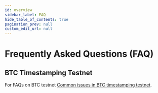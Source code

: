 ```yaml
---
id: overview
sidebar_label: FAQ
hide_table_of_contents: true
pagination_prev: null
custom_edit_url: null
---
```


# Frequently Asked Questions (FAQ)

<!-- ## BTC Staking -->

<!-- TODO -->

## BTC Timestamping Testnet

For FAQs on BTC testnet [Common issues in BTC timestamping testnet](/docs/user-guides/btc-timestamping-testnet/common-issues).
